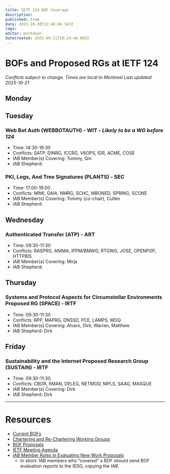 ```yaml
---
title: IETF 124 BOF Coverage
description: 
published: true
date: 2025-10-30T12:48:48.547Z
tags: 
editor: markdown
dateCreated: 2025-09-11T20:24:48.083Z
---
```


# BOFs and Proposed RGs at IETF 124

*Conflicts subject to change. Times are local to Montreal*
*Last updated 2025-10-21*

## Monday




## Tuesday

### Web Bot Auth (WEBBOTAUTH) - WIT - *Likely to be a WG before 124*
* Time: 14:30-16:30
* Conflicts: SATP, DINRG, ICCRG, V6OPS, IDR, ACME, COSE
* IAB Member(s) Covering: Tommy, Qin
* IAB Shepherd: 

### PKI, Logs, And Tree Signatures (PLANTS) - SEC
* Time: 17:00-19:00
* Conflicts: MIMI, GAIA, NMRG, SCHC, MBONED, SPRING, SCONE
* IAB Member(s) Covering: Tommy (co-chair), Cullen
* IAB Shepherd: 



## Wednesday

### Authenticated Transfer (ATP) - ART
* Time: 09:30-11:30
* Conflicts: RASPRG, ANIMA, IPPM/BMWG, RTGWG, JOSE, OPENPGP, HTTPBIS
* IAB Member(s) Covering: Mirja
* IAB Shepherd: 




## Thursday

### Systems and Protocol Aspects for Circumstellar Environments Proposed RG (SPACE) - IRTF
* Time: 09:30-11:30
* Conflicts: RPP, MAPRG, DNSSD, PCE, LAMPS, MOQ
* IAB Member(s) Covering: Alvaro, Dirk, Warren, Matthew
* IAB Shepherd: Dirk

## Friday

### Sustainability and the Internet Proposed Research Group (SUSTAIN) - IRTF
* Time: 09:30-11:30
* Conflicts: CBOR, 6MAN, DELEG, NETMOD, MPLS, SAAG, MASQUE
* IAB Member(s) Covering: Dirk
* IAB Shepherd: Dirk



---
 # Resources

- [Current BOFs](https://datatracker.ietf.org/wg/bofs/)
- [Chartering and Re-Chartering Working Groups](https://datatracker.ietf.org/group/chartering/)
- [BOF Proposals](https://datatracker.ietf.org/doc/bof-requests)
- [IETF Meeting Agenda](https://datatracker.ietf.org/meeting/agenda/)
- [IAB Member Roles in Evaluating New Work Proposals](https://datatracker.ietf.org/doc/statement-iab-member-roles-in-evaluating-new-work-proposals/)
    - In short: IAB members who “covered” a BOF should send BOF evaluation reports to the IESG, copying the IAB.


